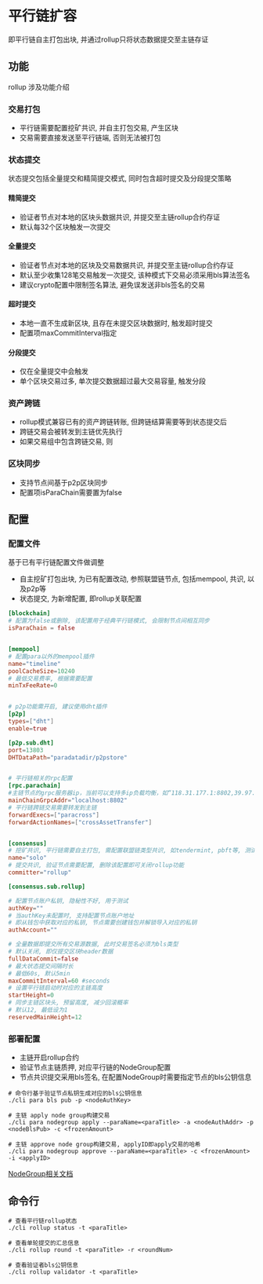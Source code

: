 # 平行链扩容

即平行链自主打包出块, 并通过rollup只将状态数据提交至主链存证


## 功能
rollup 涉及功能介绍

### 交易打包
- 平行链需要配置挖矿共识, 并自主打包交易, 产生区块
- 交易需要直接发送至平行链端, 否则无法被打包

### 状态提交
状态提交包括全量提交和精简提交模式, 同时包含超时提交及分段提交策略

#### 精简提交
- 验证者节点对本地的区块头数据共识, 并提交至主链rollup合约存证
- 默认每32个区块触发一次提交


#### 全量提交
- 验证者节点对本地的区块及交易数据共识, 并提交至主链rollup合约存证
- 默认至少收集128笔交易触发一次提交, 该种模式下交易必须采用bls算法签名
- 建议crypto配置中限制签名算法, 避免误发送非bls签名的交易

#### 超时提交
- 本地一直不生成新区块, 且存在未提交区块数据时, 触发超时提交
- 配置项maxCommitInterval指定

#### 分段提交
- 仅在全量提交中会触发
- 单个区块交易过多, 单次提交数据超过最大交易容量, 触发分段

### 资产跨链
- rollup模式兼容已有的资产跨链转账, 但跨链结算需要等到状态提交后
- 跨链交易会被转发到主链优先执行
- 如果交易组中包含跨链交易, 则

 
### 区块同步
- 支持节点间基于p2p区块同步
- 配置项isParaChain需要置为false


## 配置

### 配置文件

基于已有平行链配置文件做调整
- 自主挖矿打包出块, 为已有配置改动, 参照联盟链节点, 包括mempool, 共识, 以及p2p等
- 状态提交, 为新增配置, 即rollup关联配置

```toml
[blockchain]
# 配置为false或删除, 该配置用于经典平行链模式, 会限制节点间相互同步
isParaChain = false


[mempool]
# 配置para以外的mempool插件
name="timeline"
poolCacheSize=10240
# 最低交易费率, 根据需要配置
minTxFeeRate=0


# p2p功能需开启, 建议使用dht插件
[p2p]
types=["dht"]
enable=true

[p2p.sub.dht]
port=13803
DHTDataPath="paradatadir/p2pstore"


# 平行链相关的rpc配置
[rpc.parachain]
#主链节点的grpc服务器ip，当前可以支持多ip负载均衡，如“118.31.177.1:8802,39.97.2.127:8802”
mainChainGrpcAddr="localhost:8802"
# 平行链跨链交易需要转发到主链
forwardExecs=["paracross"]
forwardActionNames=["crossAssetTransfer"]


[consensus]
# 挖矿共识, 平行链需要自主打包, 需配置联盟链类型共识, 如tendermint, pbft等, 测试可用solo/raft
name="solo"
# 提交共识, 验证节点需要配置, 删除该配置即可关闭rollup功能
committer="rollup"

[consensus.sub.rollup]

# 配置节点账户私钥, 隐秘性不好, 用于测试
authKey=""
# 当authKey未配置时, 支持配置节点账户地址 
# 即从钱包中获取对应的私钥, 节点需要创建钱包并解锁导入对应的私钥 
authAccount=""

# 全量数据即提交所有交易源数据, 此时交易签名必须为bls类型
# 默认关闭, 即仅提交区块header数据
fullDataCommit=false
# 最大状态提交间隔时长
# 最低60s, 默认5min
maxCommitInterval=60 #seconds
# 设置平行链启动时对应的主链高度
startHeight=0
# 同步主链区块头, 预留高度, 减少回滚概率 
# 默认12, 最低设为1
reservedMainHeight=12
```
                                                                  

      

### 部署配置
- 主链开启rollup合约
- 验证节点主链质押, 对应平行链的NodeGroup配置
- 节点共识提交采用bls签名, 在配置NodeGroup时需要指定节点的bls公钥信息

```
# 命令行基于验证节点私钥生成对应的bls公钥信息
./cli para bls pub -p <nodeAuthKey>
 
# 主链 apply node group构建交易
./cli para nodegroup apply --paraName=<paraTitle> -a <nodeAuthAddr> -p <nodeBlsPub> -c <frozenAmount>

# 主链 approve node group构建交易, applyID即apply交易的哈希
./cli para nodegroup approve --paraName=<paraTitle> -c <frozenAmount> -i <applyID> 

```

[NodeGroup相关文档](https://chain.33.cn/document/134)

   
## 命令行


```
# 查看平行链rollup状态
./cli rollup status -t <paraTitle>

# 查看单轮提交的汇总信息
./cli rollup round -t <paraTitle> -r <roundNum>

# 查看验证者bls公钥信息
./cli rollup validator -t <paraTitle>

```

